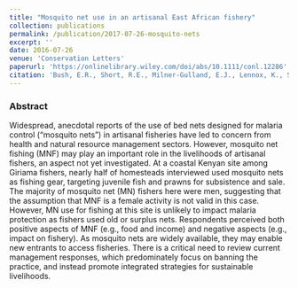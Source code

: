 ```yaml
---
title: "Mosquito net use in an artisanal East African fishery"
collection: publications
permalink: /publication/2017-07-26-mosquito-nets
excerpt: ''
date: 2016-07-26
venue: 'Conservation Letters'
paperurl: 'https://onlinelibrary.wiley.com/doi/abs/10.1111/conl.12286'
citation: 'Bush, E.R., Short, R.E., Milner‐Gulland, E.J., Lennox, K., Samoilys, M. and Hill, N., 2017. Mosquito net use in an artisanal East African fishery. Conservation Letters, 10(4), pp.451-459.'
---
```

  
### Abstract
Widespread, anecdotal reports of the use of bed nets designed for malaria control (“mosquito nets”) in artisanal fisheries have led to concern from health and natural resource management sectors. However, mosquito net fishing (MNF) may play an important role in the livelihoods of artisanal fishers, an aspect not yet investigated. At a coastal Kenyan site among Giriama fishers, nearly half of homesteads interviewed used mosquito nets as fishing gear, targeting juvenile fish and prawns for subsistence and sale. The majority of mosquito net (MN) fishers here were men, suggesting that the assumption that MNF is a female activity is not valid in this case. However, MN use for fishing at this site is unlikely to impact malaria protection as fishers used old or surplus nets. Respondents perceived both positive aspects of MNF (e.g., food and income) and negative aspects (e.g., impact on fishery). As mosquito nets are widely available, they may enable new entrants to access fisheries. There is a critical need to review current management responses, which predominately focus on banning the practice, and instead promote integrated strategies for sustainable livelihoods.
